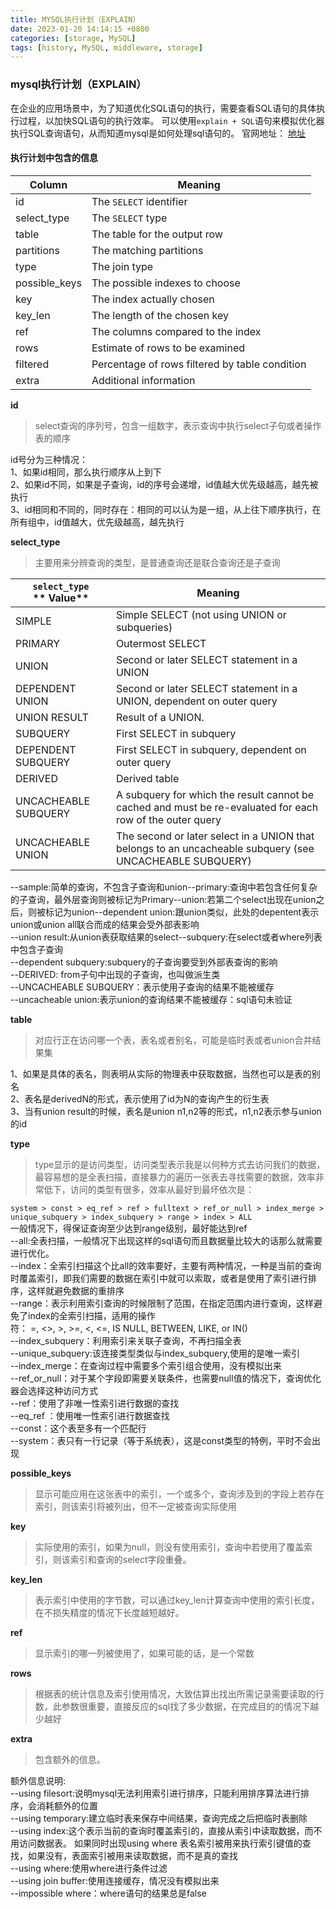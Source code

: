 ```yaml
---
title: MYSQL执行计划（EXPLAIN）
date: 2023-01-20 14:14:15 +0800 
categories: [storage, MySQL]
tags: [history, MySQL, middleware, storage] 
---
```

### mysql执行计划（EXPLAIN）
在企业的应用场景中，为了知道优化SQL语句的执行，需要查看SQL语句的具体执行过程，以加快SQL语句的执行效率。
可以使用`explain + SQL`语句来模拟优化器执行SQL查询语句，从而知道mysql是如何处理sql语句的。
官网地址： [地址](https://dev.mysql.com/doc/refman/5.5/en/explain-output.html)
#### 执行计划中包含的信息

| **Column** | **Meaning** |
| --- | --- |
| id | The `SELECT` identifier |
| select_type | The `SELECT` type |
| table | The table for the output row |
| partitions | The matching partitions |
| type | The join type |
| possible_keys | The possible indexes to choose |
| key | The index actually chosen |
| key_len | The length of the chosen key |
| ref | The columns compared to the index |
| rows | Estimate of rows to be examined |
| filtered | Percentage of rows filtered by table condition |
| extra | Additional information |

**id**
> select查询的序列号，包含一组数字，表示查询中执行select子句或者操作表的顺序  

id号分为三种情况：  
1、如果id相同，那么执行顺序从上到下  
2、如果id不同，如果是子查询，id的序号会递增，id值越大优先级越高，越先被执行  
3、id相同和不同的，同时存在：相同的可以认为是一组，从上往下顺序执行，在所有组中，id值越大，优先级越高，越先执行  

**select_type**
> 主要用来分辨查询的类型，是普通查询还是联合查询还是子查询

| `select_type` ** Value** | **Meaning** |
| --- | --- |
| SIMPLE | Simple SELECT (not using UNION or subqueries) |
| PRIMARY | Outermost SELECT |
| UNION | Second or later SELECT statement in a UNION |
| DEPENDENT UNION | Second or later SELECT statement in a UNION, dependent on outer query |
| UNION RESULT | Result of a UNION. |
| SUBQUERY | First SELECT in subquery |
| DEPENDENT SUBQUERY | First SELECT in subquery, dependent on outer query |
| DERIVED | Derived table |
| UNCACHEABLE SUBQUERY | A subquery for which the result cannot be cached and must be re-evaluated for each row of the outer query |
| UNCACHEABLE UNION | The second or later select in a UNION that belongs to an uncacheable subquery (see UNCACHEABLE SUBQUERY) |

--sample:简单的查询，不包含子查询和union--primary:查询中若包含任何复杂的子查询，最外层查询则被标记为Primary--union:若第二个select出现在union之后，则被标记为union--dependent union:跟union类似，此处的depentent表示union或union all联合而成的结果会受外部表影响  
--union result:从union表获取结果的select--subquery:在select或者where列表中包含子查询  
--dependent subquery:subquery的子查询要受到外部表查询的影响  
--DERIVED: from子句中出现的子查询，也叫做派生类  
--UNCACHEABLE SUBQUERY：表示使用子查询的结果不能被缓存  
--uncacheable union:表示union的查询结果不能被缓存：sql语句未验证  

**table**
> 对应行正在访问哪一个表，表名或者别名，可能是临时表或者union合并结果集 

1、如果是具体的表名，则表明从实际的物理表中获取数据，当然也可以是表的别名  
2、表名是derivedN的形式，表示使用了id为N的查询产生的衍生表  
3、当有union result的时候，表名是union n1,n2等的形式，n1,n2表示参与union的id  

**type**
> type显示的是访问类型，访问类型表示我是以何种方式去访问我们的数据，最容易想的是全表扫描，直接暴力的遍历一张表去寻找需要的数据，效率非常低下，访问的类型有很多，效率从最好到最坏依次是：  

`system > const > eq_ref > ref > fulltext > ref_or_null > index_merge > unique_subquery > index_subquery > range > index > ALL`  
一般情况下，得保证查询至少达到range级别，最好能达到ref  
--all:全表扫描，一般情况下出现这样的sql语句而且数据量比较大的话那么就需要进行优化。  
--index：全索引扫描这个比all的效率要好，主要有两种情况，一种是当前的查询时覆盖索引，即我们需要的数据在索引中就可以索取，或者是使用了索引进行排序，这样就避免数据的重排序  
--range：表示利用索引查询的时候限制了范围，在指定范围内进行查询，这样避免了index的全索引扫描，适用的操作符： =, <>, >, >=, <, <=, IS NULL, BETWEEN, LIKE, or IN()  
--index_subquery：利用索引来关联子查询，不再扫描全表  
--unique_subquery:该连接类型类似与index_subquery,使用的是唯一索引  
--index_merge：在查询过程中需要多个索引组合使用，没有模拟出来  
--ref_or_null：对于某个字段即需要关联条件，也需要null值的情况下，查询优化器会选择这种访问方式  
--ref：使用了非唯一性索引进行数据的查找  
--eq_ref ：使用唯一性索引进行数据查找  
--const：这个表至多有一个匹配行  
--system：表只有一行记录（等于系统表），这是const类型的特例，平时不会出现  

**possible_keys**
> 显示可能应用在这张表中的索引，一个或多个，查询涉及到的字段上若存在索引，则该索引将被列出，但不一定被查询实际使用

**key**
> 实际使用的索引，如果为null，则没有使用索引，查询中若使用了覆盖索引，则该索引和查询的select字段重叠。

**key_len**
> 表示索引中使用的字节数，可以通过key_len计算查询中使用的索引长度，在不损失精度的情况下长度越短越好。

**ref**
> 显示索引的哪一列被使用了，如果可能的话，是一个常数

**rows**
> 根据表的统计信息及索引使用情况，大致估算出找出所需记录需要读取的行数，此参数很重要，直接反应的sql找了多少数据，在完成目的的情况下越少越好

**extra**
> 包含额外的信息。

额外信息说明:  
--using filesort:说明mysql无法利用索引进行排序，只能利用排序算法进行排序，会消耗额外的位置  
--using temporary:建立临时表来保存中间结果，查询完成之后把临时表删除  
--using index:这个表示当前的查询时覆盖索引的，直接从索引中读取数据，而不用访问数据表。
如果同时出现using where 表名索引被用来执行索引键值的查找，如果没有，表面索引被用来读取数据，而不是真的查找  
--using where:使用where进行条件过滤  
--using join buffer:使用连接缓存，情况没有模拟出来  
--impossible where：where语句的结果总是false  
 
